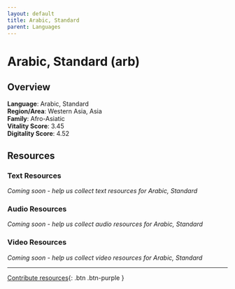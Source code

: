 ```yaml
---
layout: default
title: Arabic, Standard
parent: Languages
---
```


# Arabic, Standard (arb)

## Overview

**Language**: Arabic, Standard  
**Region/Area**: Western Asia, Asia  
**Family**: Afro-Asiatic  
**Vitality Score**: 3.45  
**Digitality Score**: 4.52  

## Resources

### Text Resources
*Coming soon - help us collect text resources for Arabic, Standard*

### Audio Resources
*Coming soon - help us collect audio resources for Arabic, Standard*

### Video Resources
*Coming soon - help us collect video resources for Arabic, Standard*

---

[Contribute resources](https://fairtrain.github.io/){: .btn .btn-purple }
